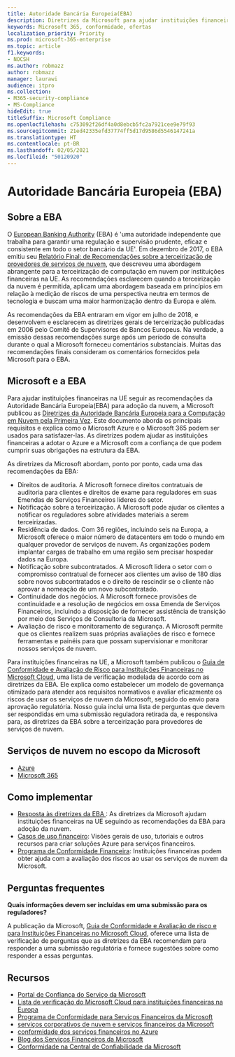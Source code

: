 ```yaml
---
title: Autoridade Bancária Europeia(EBA)
description: Diretrizes da Microsoft para ajudar instituições financeiras na UE seguir as recomendações da EBA para adoção da nuvem.
keywords: Microsoft 365, conformidade, ofertas
localization_priority: Priority
ms.prod: microsoft-365-enterprise
ms.topic: article
f1.keywords:
- NOCSH
ms.author: robmazz
author: robmazz
manager: laurawi
audience: itpro
ms.collection:
- M365-security-compliance
- MS-Compliance
hideEdit: true
titleSuffix: Microsoft Compliance
ms.openlocfilehash: c753092f26df4a0d8ebcb5fc2a7921cee9e79f93
ms.sourcegitcommit: 21ed42335efd37774ff5d17d9586d5546147241a
ms.translationtype: HT
ms.contentlocale: pt-BR
ms.lasthandoff: 02/05/2021
ms.locfileid: "50120920"
---
```

# <a name="european-banking-authority-eba"></a>Autoridade Bancária Europeia (EBA)

## <a name="about-the-eba"></a>Sobre a EBA

O [European Banking Authority](https://eba.europa.eu/) (EBA) é 'uma autoridade independente que trabalha para garantir uma regulação e supervisão prudente, eficaz e consistente em todo o setor bancário da UE'. Em dezembro de 2017, o EBA emitiu seu [Relatório Final: de Recomendações sobre a terceirização de provedores de serviços de nuvem](https://eba.europa.eu/documents/10180/2170121/Final+draft+Recommendations+on+Cloud+Outsourcing+%28EBA-Rec-2017-03%29.pdf/5fa5cdde-3219-4e95-946d-0c0d05494362), que descreveu uma abordagem abrangente para a terceirização de computação em nuvem por instituições financeiras na UE. As recomendações esclarecem quando a terceirização da nuvem é permitida, aplicam uma abordagem baseada em princípios em relação à medição de riscos de uma perspectiva neutra em termos de tecnologia e buscam uma maior harmonização dentro da Europa e além.

As recomendações da EBA entraram em vigor em julho de 2018, e desenvolvem e esclarecem as diretrizes gerais de terceirização publicadas em 2006 pelo Comitê de Supervisores de Bancos Europeus. Na verdade, a emissão dessas recomendações surge após um período de consulta durante o qual a Microsoft forneceu comentários substanciais. Muitas das recomendações finais consideram os comentários fornecidos pela Microsoft para o EBA.

## <a name="microsoft-and-the-eba"></a>Microsoft e a EBA

Para ajudar instituições financeiras na UE seguir as recomendações da Autoridade Bancária Europeia(EBA) para adoção da nuvem, a Microsoft publicou as [Diretrizes da Autoridade Bancária Europeia para a Computação em Nuvem pela Primeira Vez](https://aka.ms/FinServ-Guide-EuBankAuth). Este documento aborda os principais requisitos e explica como o Microsoft Azure e o Microsoft 365 podem ser usados para satisfazer-las. As diretrizes podem ajudar as instituições financeiras a adotar o Azure e a Microsoft com a confiança de que podem cumprir suas obrigações na estrutura da EBA.

As diretrizes da Microsoft abordam, ponto por ponto, cada uma das recomendações da EBA:

- Direitos de auditoria. A Microsoft fornece direitos contratuais de auditoria para clientes e direitos de exame para reguladores em suas Emendas de Serviços Financeiros líderes do setor.
- Notificação sobre a terceirização. A Microsoft pode ajudar os clientes a notificar os reguladores sobre atividades materiais a serem terceirizadas.
- Residência de dados. Com 36 regiões, incluindo seis na Europa, a Microsoft oferece o maior número de datacenters em todo o mundo em qualquer provedor de serviços de nuvem. As organizações podem implantar cargas de trabalho em uma região sem precisar hospedar dados na Europa.
- Notificação sobre subcontratados. A Microsoft lidera o setor com o compromisso contratual de fornecer aos clientes um aviso de 180 dias sobre novos subcontratados e o direito de rescindir se o cliente não aprovar a nomeação de um novo subcontratado.
- Continuidade dos negócios. A Microsoft fornece provisões de continuidade e a resolução de negócios em ossa Emenda de Serviços Financeiros, incluindo a disposição de fornecer assistência de transição por meio dos Serviços de Consultoria da Microsoft.
- Avaliação de risco e monitoramento de segurança. A Microsoft permite que os clientes realizem suas próprias avaliações de risco e fornece ferramentas e painéis para que possam supervisionar e monitorar nossos serviços de nuvem.

Para instituições financeiras na UE, a Microsoft também publicou o [Guia de Conformidade e Avaliação de Risco para Instituições Financeiras no Microsoft Cloud](https://aka.ms/RiskGovernanceGuide), uma lista de verificação modelada de acordo com as diretrizes da EBA. Ele explica como estabelecer um modelo de governança otimizado para atender aos requisitos normativos e avaliar eficazmente os riscos de usar os serviços de nuvem da Microsoft, seguido do envio para aprovação regulatória. Nosso guia inclui uma lista de perguntas que devem ser respondidas em uma submissão reguladora retirada da, e responsiva para, as diretrizes da EBA sobre a terceirização para provedores de serviços de nuvem.

## <a name="microsoft-in-scope-cloud-services"></a>Serviços de nuvem no escopo da Microsoft

- [Azure](https://aka.ms/AzureCompliance)
- [Microsoft 365](https://aka.ms/o365-compliance-framework)

## <a name="how-to-implement"></a>Como implementar

- [Resposta às diretrizes da EBA ](https://aka.ms/FinServ-Guide-EuBankAuth): As diretrizes da Microsoft ajudam instituições financeiras na UE seguindo as recomendações da EBA para adoção da nuvem.
- [Casos de uso financeiro](/azure/industry/financial/): Visões gerais de uso, tutoriais e outros recursos para criar soluções Azure para serviços financeiros.
- [Programa de Conformidade Financeira](https://aka.ms/FSCP-Print): Instituições financeiras podem obter ajuda com a avaliação dos riscos ao usar os serviços de nuvem da Microsoft.

## <a name="frequently-asked-questions"></a>Perguntas frequentes

**Quais informações devem ser incluídas em uma submissão para os reguladores?**

A publicação da Microsoft, [Guia de Conformidade e Avaliação de risco e para Instituições Financeiras no Microsoft Cloud](https://aka.ms/RiskGovernanceGuide), oferece uma lista de verificação de perguntas que as diretrizes da EBA recomendam para responder a uma submissão regulatória e fornece sugestões sobre como responder a essas perguntas.

## <a name="resources"></a>Recursos

- [Portal de Confiança do Serviço da Microsoft](https://aka.ms/STP)
- [Lista de verificação do Microsoft Cloud para instituições financeiras na Europa](https://query.prod.cms.rt.microsoft.com/cms/api/am/binary/RE4IPF3)
- [Programa de Conformidade para Serviços Financeiros da Microsoft](https://aka.ms/FSCP-Print)
- [ serviços corporativos de nuvem e serviços financeiros da Microsoft ](https://www.microsoft.com/trustcenter/cloudservices/financialservices)
- [conformidade dos serviços financeiros no Azure](https://azure.microsoft.com/resources/videos/azurecon-2015-financial-services-compliance-in-azure/)
- [Blog dos Serviços Financeiros da Microsoft](https://techcommunity.microsoft.com/t5/Financial-Services-Blog/bg-p/FinancialServicesBlog)
- [Conformidade na Central de Confiabilidade da Microsoft](https://www.microsoft.com/trust-center/compliance/compliance-overview)
